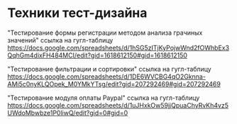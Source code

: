 # Техники тест-дизайна
"Тестирование формы регистрации методом анализа грачиных значений" ссылка на гугл-таблицу https://docs.google.com/spreadsheets/d/1hSG5zITjKyPojwWnd2fOWhbEx3QqhGm4dixFH484MCI/edit?gid=1618612150#gid=1618612150

"Тестирование фильтрации и сортировки" ссылка на гугл-таблицу
https://docs.google.com/spreadsheets/d/1DE6WVCBG4qO2Gknna-AMi5c0nyKLQOpek_M0YMkYTsg/edit?gid=207292469#gid=207292469

"Тестирование модуля оплаты Paypal" ссылка на гугл-таблицу
https://docs.google.com/spreadsheets/d/1uJHxkOw59jjQpuaChyRvKh4vz5UWdoMbwbze1P0liwQ/edit?gid=0#gid=0
